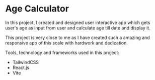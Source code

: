 # Age Calculator

In this project, I created and designed user interactive app which gets user's age as input from user and calculate age till date and display it.

This project is very close to me as I have created such a amazing and responsive app of this scale with hardwork and dedication.

Tools, technology and frameworks used in this project:
- TailwindCSS
- React.js
- Vite